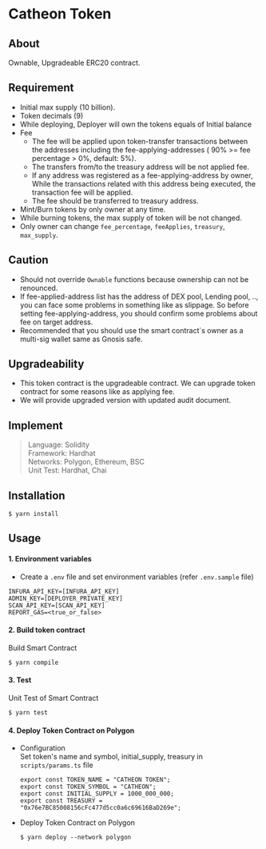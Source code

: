 # Catheon Token

## About
Ownable, Upgradeable ERC20 contract.

## Requirement
- Initial max supply (10 billion).
- Token decimals (9)
- While deploying, Deployer will own the tokens equals of Initial balance
- Fee
  - The fee will be applied upon token-transfer transactions between the addresses including the fee-applying-addresses ( 90% >= fee percentage > 0%, default: 5%).
  - The transfers from/to the treasury address will be not applied fee.
  - If any address was registered as a fee-applying-address by owner, While the transactions related with this address being executed, the transaction fee will be applied.
  - The fee should be transferred to treasury address.
- Mint/Burn tokens by only owner at any time.
- While burning tokens, the max supply of token will be not changed.
- Only owner can change `fee_percentage`, `feeApplies`, `treasury`, `max_supply`.

## Caution
- Should not override `Ownable` functions because ownership can not be renounced.
- If fee-applied-address list has the address of DEX pool, Lending pool, .., you can face some problems in something like as slippage. So before setting fee-applying-address, you should confirm some problems about fee on target address.
- Recommended that you should use the smart contract`s owner as a multi-sig wallet same as Gnosis safe.

## Upgradeability
- This token contract is the upgradeable contract. We can upgrade token contract for some reasons like as applying fee. 
- We will provide upgraded version with updated audit document. 

## Implement
> Language: Solidity  
> Framework: Hardhat  
> Networks: Polygon, Ethereum, BSC  
> Unit Test: Hardhat, Chai

## Installation
```shell
$ yarn install
```

## Usage

#### 1. Environment variables
- Create a `.env` file and set environment variables (refer `.env.sample` file)
```
INFURA_API_KEY=[INFURA_API_KEY]
ADMIN_KEY=[DEPLOYER_PRIVATE_KEY]
SCAN_API_KEY=[SCAN_API_KEY]
REPORT_GAS=<true_or_false>
```

#### 2. Build token contract
Build Smart Contract
```shell
$ yarn compile
```

#### 3. Test
Unit Test of Smart Contract
```shell
$ yarn test
```

#### 4. Deploy Token Contract on Polygon

- Configuration  
  Set token's name and symbol, initial_supply, treasury in `scripts/params.ts` file

  ```shell
  export const TOKEN_NAME = "CATHEON TOKEN";
  export const TOKEN_SYMBOL = "CATHEON";
  export const INITIAL_SUPPLY = 1000_000_000;
  export const TREASURY = "0x76e7BC85008156cFc477d5cc0a6c69616BaD269e";
  ```

- Deploy Token Contract on Polygon

  ```shell
  $ yarn deploy --network polygon
  ```
